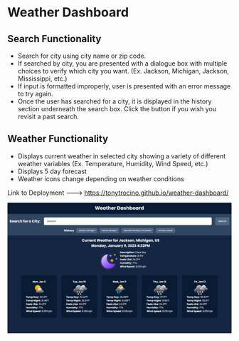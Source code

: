 # Weather Dashboard

## Search Functionality

- Search for city using city name or zip code.
- If searched by city, you are presented with a dialogue box with multiple choices to verify which city you want. (Ex. Jackson, Michigan, Jackson, Mississippi, etc.)
- If input is formatted improperly, user is presented with an error message to try again.
- Once the user has searched for a city, it is displayed in the history section underneath the search box. Click the button if you wish you revisit a past search.

## Weather Functionality

- Displays current weather in selected city showing a variety of different weather variables (Ex. Temperature, Humidity, Wind Speed, etc.)
- Displays 5 day forecast
- Weather icons change depending on weather conditions

Link to Deployment ---> https://tonytrocino.github.io/weather-dashboard/

![Screenshot of Weather Dashboard](./assets/img/weather-dashboard_screenshot.png)